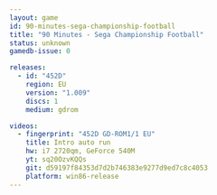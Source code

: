 ```yaml
---
layout: game
id: 90-minutes-sega-championship-football
title: "90 Minutes - Sega Championship Football"
status: unknown
gamedb-issue: 0

releases:
  - id: "452D"
    region: EU
    version: "1.009"
    discs: 1
    medium: gdrom

videos:
  - fingerprint: "452D GD-ROM1/1 EU"
    title: Intro auto run
    hw: i7 2720qm, GeForce 540M
    yt: sq20OzvKQQs
    git: d59197f84353d7d2b746383e9277d9ed7c8c4053
    platform: win86-release
---
```

